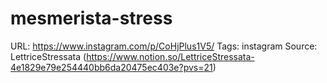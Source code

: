 # mesmerista-stress

URL: https://www.instagram.com/p/CoHjPlus1V5/
Tags: instagram
Source: LettriceStressata (https://www.notion.so/LettriceStressata-4e1829e79e254440bb6da20475ec403e?pvs=21)